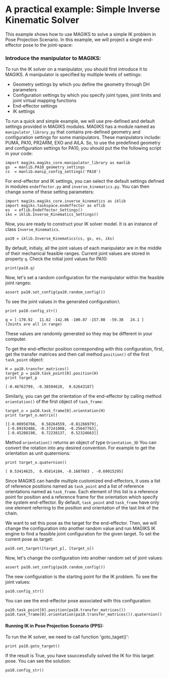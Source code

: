 # A practical example: Simple Inverse Kinematic Solver 

This example shows how to use MAGIKS to solve a simple IK problem in Pose Projection Scenario.
In this example, we will project a single end-effector pose to the joint-space:

### Introduce the manipulator to MAGIKS:

To run the IK solver on a manipulator, you should first introduce it to MAGIKS.
A manipulator is specified by multiple levels of settings:

* Geometry settings by which you define the geometry through DH parameters
* Configuration settings by which you specify joint types, joint limits and joint virtual mapping functions
* End-effector settings
* IK settings

To run a quick and simple example, we will use pre-defined and default settings provided in MAGIKS modules.
MAGIKS has a module named as ```manipulator_library.py``` that contains pre-defined geometry and configuration settings for some manipulators. These manipulators include:
PUMA, PA10, PR2ARM, EXO and AILA.
So, to use the predefined geometry and configuration settings for PA10, you should put the the following script in your code:
```
import magiks.magiks_core.manipulator_library as manlib
gs  = manlib.PA10_geometry_settings
cs  = manlib.manip_config_settings('PA10')
``` 

For end-effector and IK settings, you can select the default settings defined in modules 
```endeffector.py``` and ```inverse_kinematics.py```. 
You can then change some of these setting parameters: 

```
import magiks.magiks_core.inverse_kinematics as iklib
import magiks.taskspace.endeffector as eflib
es  = eflib.Endeffector_Settings()
iks = iklib.Inverse_Kinematics_Settings()
``` 

Now, you are ready to construct your IK solver model. It is an instance of class ```Inverse_Kinematics```.
 
```
pa10 = iklib.Inverse_Kinematics(cs, gs, es, iks) 
``` 

By default, initialy, all the joint values of each manipulator are in the middle of their mechanical feasible ranges. Current joint values are stored in property ```q```. Check the initial joint values for PA10: 
```
print(pa10.q)
``` 

Now, let's set a random configuration for the manipulator within the feasible joint ranges:
```
assert pa10.set_config(pa10.random_config())
```

To see the joint values in the generated configuration:\  
```
print pa10.config_str()

q = [-170.92   11.62 -142.86 -100.87 -157.08  -59.38   24.1 ]    (Joints are all in range)
```
These values are randomly generated so they may be different in your computer.

To get the end-effector position corresponding with this configuration,
first, get the transfer matrices and then 
call method ```position()``` of the first ```task_point``` object:
```
H = pa10.transfer_matrices()
target_p = pa10.task_point[0].position(H)
print target_p

[-0.46763799, -0.38504628,  0.62643187]
```

Similarly, you can get the orientation of the end-effector by 
calling method ```orientation()``` of the first object of ```task_frame```:

```
target_o = pa10.task_frame[0].orientation(H)
print target_o.matrix()

[[-0.00958766,  0.58264559, -0.81266979],
 [-0.89192486, -0.37241008, -0.25647763],
 [-0.45208198,  0.72238137,  0.52324663]]
```

Method ```orientation()``` returns an object of type ```Orientation_3D```
You can convert the rotation into any desired convention.
For example to get the orientation as unit quaternions:
```
print target_o.quaternion()

[ 0.53414625,  0.45814184, -0.1687683 , -0.69015295]
```

Since MAGIKS can handle multiple customized end-effectors,
it uses a list of reference positions named as ```task_point``` and 
a list of reference orientations named as ```task_frame```. 
Each element of this list is a reference point for position and a reference frame for the orientation
which specify the system end-effector.
By default, ```task_point``` and ```task_frame``` have only one element 
referring to the position and orientation of the last link of the chain.

We want to set this pose as the target for the end-effector.
Then, we will change the configuration into another random value and run MAGIKS IK engine to find a 
feasible joint configuration for the given target.
To set the current pose as target:

```
pa10.set_target([target_p], [target_o])
```

Now, let's change the configuration into another random set of joint values:
```
assert pa10.set_config(pa10.random_config())

```
The new configuration is the starting point for the IK problem. To see the joint values:  
```
pa10.config_str()
```

You can see the end-effector pose associated with this configuration:
```
pa10.task_point[0].position(pa10.transfer_matrices())
pa10.task_frame[0].orientation(pa10.transfer_matrices()).quaternion()
```

#### Running IK in Pose Projection Scenario (PPS):
To run the IK solver, we need to call function 'goto_taget()':

```
print pa10.goto_target()
```

If the result is True, you have ssuccessfully solved the IK for this target pose.
You can see the solution:
```
pa10.config_str()
```


